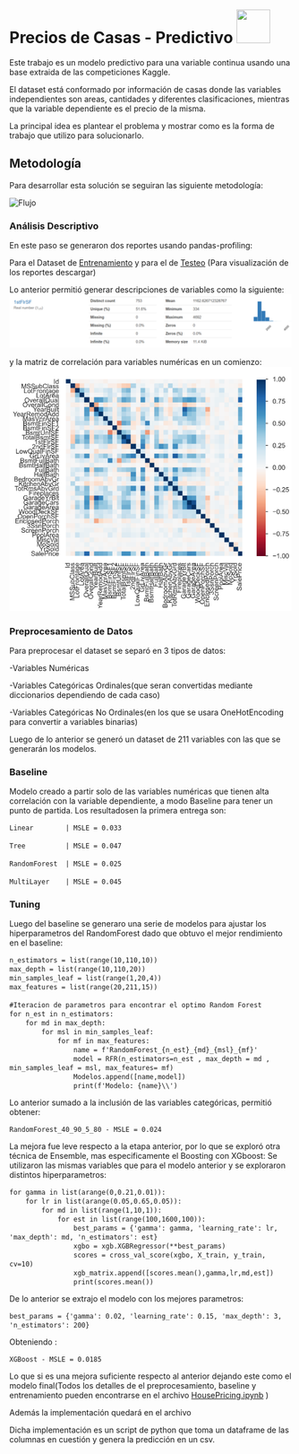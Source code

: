 # Precios de Casas - Predictivo <img src="https://github.com/TomasCornejo/PredictivoVariableContinua/blob/master/img/House%20Logo.jpg" width="60" height="60" />

Este trabajo es un modelo predictivo para una variable continua usando una base extraida de las competiciones Kaggle.

El dataset está conformado por información de casas donde las variables independientes son areas, cantidades y diferentes clasificaciones, mientras que la variable dependiente es el precio de la misma.

La principal idea es plantear el problema y mostrar como es la forma de trabajo que utilizo para solucionarlo.

## Metodología

Para desarrollar esta solución se seguiran las siguiente metodología:

![Flujo](https://github.com/TomasCornejo/PredictivoVariableContinua/blob/master/img/FlujoDeTrabajo.jpg)

### Análisis Descriptivo

En este paso se generaron dos reportes usando pandas-profiling:

Para el Dataset de [Entrenamiento](https://github.com/TomasCornejo/Predictivo-Precios-de-Casas/blob/master/train_ds.html) y para el de [Testeo](https://github.com/TomasCornejo/Predictivo-Precios-de-Casas/blob/master/test_ds.html) (Para visualización de los reportes descargar)

Lo anterior permitió generar descripciones de variables como la siguiente:
![](https://github.com/TomasCornejo/Predictivo-Precios-de-Casas/blob/master/img/Descripcion_de_Variables.PNG)

y la matriz de correlación para variables numéricas en un comienzo:
![](https://github.com/TomasCornejo/Predictivo-Precios-de-Casas/blob/master/img/MatrizCorrelatcion.PNG)

### Preprocesamiento de Datos

Para preprocesar el dataset se separó en 3 tipos de datos:

-Variables Numéricas

-Variables Categóricas Ordinales(que seran convertidas mediante diccionarios dependiendo de cada caso)

-Variables Categóricas No Ordinales(en los que se usara OneHotEncoding para convertir a variables binarias)

Luego de lo anterior se generó un dataset de 211 variables con las que se generarán los modelos.

### Baseline

Modelo creado a partir solo de las variables numéricas que tienen alta correlación con la variable dependiente, a modo Baseline para tener un punto de partida.
Los resultadosen la primera entrega son:

```
Linear        | MSLE = 0.033

Tree          | MSLE = 0.047

RandomForest  | MSLE = 0.025

MultiLayer    | MSLE = 0.045
```

### Tuning

Luego del baseline se generaro una serie de modelos para ajustar los hiperparametros del RandomForest dado que obtuvo el mejor rendimiento en el baseline:

```
n_estimators = list(range(10,110,10))
max_depth = list(range(10,110,20))
min_samples_leaf = list(range(1,20,4))
max_features = list(range(20,211,15))

#Iteracion de parametros para encontrar el optimo Random Forest
for n_est in n_estimators:
    for md in max_depth:
        for msl in min_samples_leaf:
            for mf in max_features:
                name = f'RandomForest_{n_est}_{md}_{msl}_{mf}'
                model = RFR(n_estimators=n_est , max_depth = md , min_samples_leaf = msl, max_features= mf)
                Modelos.append([name,model])
                print(f'Modelo: {name}\\')

```
Lo anterior sumado a la inclusión de las variables categóricas, permitió obtener:

```
RandomForest_40_90_5_80 - MSLE = 0.024

```
La mejora fue leve respecto a la etapa anterior, por lo que se exploró otra técnica de Ensemble, mas especificamente el Boosting con XGboost:
Se utilizaron las mismas variables que para el modelo anterior y se exploraron distintos hiperparametros:


```
for gamma in list(arange(0,0.21,0.01)):
    for lr in list(arange(0.05,0.65,0.05)):
        for md in list(range(1,10,1)):
            for est in list(range(100,1600,100)):
                best_params = {'gamma': gamma, 'learning_rate': lr, 'max_depth': md, 'n_estimators': est}
                xgbo = xgb.XGBRegressor(**best_params)
                scores = cross_val_score(xgbo, X_train, y_train, cv=10)
                xgb_matrix.append([scores.mean(),gamma,lr,md,est])
                print(scores.mean())
```

De lo anterior se extrajo el modelo con los mejores parametros:

```
best_params = {'gamma': 0.02, 'learning_rate': 0.15, 'max_depth': 3, 'n_estimators': 200}
```

Obteniendo :

```
XGBoost - MSLE = 0.0185
```

Lo que si es una mejora suficiente respecto al anterior dejando este como el modelo final(Todos los detalles de el preprocesamiento, baseline y entrenamiento pueden encontrarse en el archivo [HousePricing.ipynb](https://github.com/TomasCornejo/Predictivo-Precios-de-Casas/blob/master/HousePricing.ipynb) )

Además la implementación quedará en el archivo 

Dicha implementación es un script de python que toma un dataframe de las columnas en cuestión y genera la predicción en un csv.


